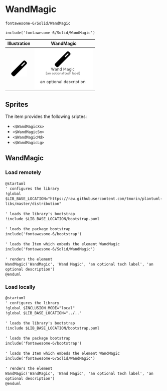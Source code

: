 # WandMagic


```text
fontawesome-6/Solid/WandMagic
```

```text
include('fontawesome-6/Solid/WandMagic')
```



| Illustration | WandMagic |
| :---: | :---: |
| ![illustration for Illustration](../../fontawesome-6/Solid/WandMagic.png) | ![illustration for WandMagic](../../fontawesome-6/Solid/WandMagic.Local.png) |



## Sprites
The item provides the following sriptes:

- `<$WandMagicXs>`
- `<$WandMagicSm>`
- `<$WandMagicMd>`
- `<$WandMagicLg>`





## WandMagic

### Load remotely
```plantuml
@startuml
' configures the library
!global $LIB_BASE_LOCATION="https://raw.githubusercontent.com/tmorin/plantuml-libs/master/distribution"

' loads the library's bootstrap
!include $LIB_BASE_LOCATION/bootstrap.puml

' loads the package bootstrap
include('fontawesome-6/bootstrap')

' loads the Item which embeds the element WandMagic
include('fontawesome-6/Solid/WandMagic')

' renders the element
WandMagic('WandMagic', 'Wand Magic', 'an optional tech label', 'an optional description')
@enduml
```

### Load locally
```plantuml
@startuml
' configures the library
!global $INCLUSION_MODE="local"
!global $LIB_BASE_LOCATION="../.."

' loads the library's bootstrap
!include $LIB_BASE_LOCATION/bootstrap.puml

' loads the package bootstrap
include('fontawesome-6/bootstrap')

' loads the Item which embeds the element WandMagic
include('fontawesome-6/Solid/WandMagic')

' renders the element
WandMagic('WandMagic', 'Wand Magic', 'an optional tech label', 'an optional description')
@enduml
```

